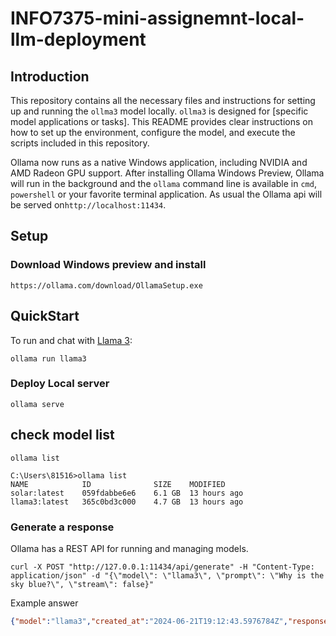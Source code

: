 # INFO7375-mini-assignemnt-local-llm-deployment
## Introduction

This repository contains all the necessary files and instructions for setting up and running the `ollma3` model locally. `ollma3` is designed for [specific model applications or tasks]. This README provides clear instructions on how to set up the environment, configure the model, and execute the scripts included in this repository.

Ollama now runs as a native Windows application, including NVIDIA and AMD Radeon GPU support.
After installing Ollama Windows Preview, Ollama will run in the background and the `ollama` command line is available in `cmd`, `powershell` or your favorite terminal application. As usual the Ollama api will be served on`http://localhost:11434`.

## Setup

### Download Windows preview and install
```
https://ollama.com/download/OllamaSetup.exe
```
## QuickStart

To run and chat with [Llama 3](https://ollama.com/library/llama3):

```
ollama run llama3
```
### Deploy Local server

```
ollama serve
```

## check model list

```
ollama list
```
```
C:\Users\81516>ollama list
NAME            ID              SIZE    MODIFIED
solar:latest    059fdabbe6e6    6.1 GB  13 hours ago
llama3:latest   365c0bd3c000    4.7 GB  13 hours ago
```
### Generate a response

Ollama has a REST API for running and managing models.

```
curl -X POST "http://127.0.0.1:11434/api/generate" -H "Content-Type: application/json" -d "{\"model\": \"llama3\", \"prompt\": \"Why is the sky blue?\", \"stream\": false}"
```

Example answer

```json
{"model":"llama3","created_at":"2024-06-21T19:12:43.5976784Z","response":"The sky appears blue because of a phenomenon called Rayleigh scattering, named after the British physicist Lord Rayleigh, who first described it in the late 19th century.\n\nHere's what happens:\n\n1. **Sunlight**: When sunlight enters Earth's atmosphere, it contains all the colors of the visible spectrum (red, orange, yellow, green, blue, indigo, and violet).\n2. **Molecules**: The atmosphere is made up of tiny molecules of gases like nitrogen (N2) and oxygen (O2). These molecules are much smaller than the wavelength of light.\n3. **Scattering**: When sunlight hits these small molecules, it scatters in all directions. This scattering effect is more pronounced for shorter wavelengths, like blue and violet light.\n4. **Blue dominance**: Because the scattering is more effective for shorter wavelengths, the blue light is scattered more than other colors. This means that our eyes perceive the blue light as dominant, giving the sky its characteristic blue color.\n\nIn simpler terms, the short wavelength of blue light makes it bounce around more in the atmosphere, reaching our eyes and making the sky appear blue. The longer wavelengths of red and orange light, on the other hand, continue to travel in a straight line, reaching our eyes from a more direct path.\n\nSo, there you have it! The science behind why the sky is blue.\n\n(Note: This explanation assumes clear atmospheric conditions. Clouds, dust, and pollutants can affect the apparent color of the sky.)","done":true,"done_reason":"stop","context":[128006,882,128007,271,10445,374,279,13180,6437,30,128009,128006,78191,128007,271,791,13180,8111,6437,1606,315,264,25885,2663,13558,64069,72916,11,7086,1306,279,8013,83323,10425,13558,64069,11,889,1176,7633,433,304,279,3389,220,777,339,9478,382,8586,596,1148,8741,1473,16,13,3146,31192,4238,96618,3277,40120,29933,9420,596,16975,11,433,5727,682,279,8146,315,279,9621,20326,320,1171,11,19087,11,14071,11,6307,11,6437,11,1280,7992,11,323,80836,4390,17,13,3146,44,82206,96618,578,16975,374,1903,709,315,13987,35715,315,45612,1093,47503,320,45,17,8,323,24463,320,46,17,570,4314,35715,527,1790,9333,1109,279,46406,315,3177,627,18,13,3146,3407,31436,96618,3277,40120,13280,1521,2678,35715,11,433,1156,10385,304,682,18445,13,1115,72916,2515,374,810,38617,369,24210,93959,11,1093,6437,323,80836,3177,627,19,13,3146,10544,44592,96618,9393,279,72916,374,810,7524,369,24210,93959,11,279,6437,3177,374,38067,810,1109,1023,8146,13,1115,3445,430,1057,6548,45493,279,6437,3177,439,25462,11,7231,279,13180,1202,29683,6437,1933,382,644,35388,3878,11,279,2875,46406,315,6437,3177,3727,433,34782,2212,810,304,279,16975,11,19261,1057,6548,323,3339,279,13180,5101,6437,13,578,5129,93959,315,2579,323,19087,3177,11,389,279,1023,1450,11,3136,311,5944,304,264,7833,1584,11,19261,1057,6548,505,264,810,2167,1853,382,4516,11,1070,499,617,433,0,578,8198,4920,3249,279,13180,374,6437,382,90489,25,1115,16540,22204,2867,45475,4787,13,15161,82,11,16174,11,323,83661,649,7958,279,10186,1933,315,279,13180,6266,128009],"total_duration":49075940300,"load_duration":3135312700,"prompt_eval_count":16,"prompt_eval_duration":1627186000,"eval_count":301,"eval_duration":44311604000}
```

